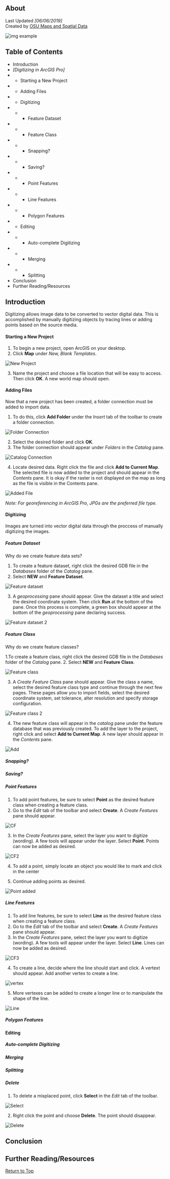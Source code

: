 ## About
Last Updated *[06/06/2019]*   
Created by [OSU Maps and Spatial Data](https://info.library.okstate.edu/map-room)

![img example](images/OSULogo.png)

## Table of Contents
- Introduction 
- *[Digitizing in ArcGIS Pro]*
- - Starting a New Project
- - Adding Files
- - Digitizing
- - - Feature Dataset
- - - Feature Class
- - - Snapping?
- - - Saving?
- - - Point Features
- - - Line Features
- - - Polygon Features
- - Editing
- - - Auto-complete Digitizing
- - - Merging
- - - Splitting
- Conclusion
- Further Reading/Resources

## Introduction
Digitizing allows image data to be converted to vector digital data. This is accomplished by manually digitizing objects by tracing lines or adding points based on the source media. 

#### Starting a New Project

1. To begin a new project, open ArcGIS on your desktop.
2. Click **Map** under *New, Blank Templates*.
    
![New Project](images/NewProject.PNG)

3. Name the project and choose a file location that will be easy to access. Then click **OK**. A new world map should open. 

#### Adding Files
Now that a new project has been created, a folder connection must be added to import data. 
1. To do this, click **Add Folder** under the *Insert* tab of the toolbar to create a folder connection.

![Folder Connection](images/FolderConnection.PNG)

2. Select the desired folder and click **OK**.
3. The folder connection should appear under *Folders* in the *Catalog* pane. 

![Catalog Connection](images/CatalogConnection.PNG)

4. Locate desired data. Right click the file and click **Add to Current Map**. The selected file is now added to the project and should appear in the *Contents* pane. It is okay if the raster is not displayed on the map as long as the file is visible in the Contents pane.

![Added File](images/AddedFile.PNG)

*Note: For georeferencing in ArcGIS Pro, JPGs are the preferred file type.*

#### Digitizing
Images are turned into vector digital data through the proccess of manually digitizing the images. 

##### Feature Dataset
Why do we create feature data sets?
1. To create a feature dataset, right click the desired GDB file in the *Databases* folder of the *Catalog* pane. 
2. Select **NEW** and **Feature Dataset**.

![Feature dataset](images/FeatureDataset.PNG)

3. A *geoprocessing* pane should appear. Give the dataset a title and select the desired coordinate system. Then click **Run** at the bottom of the pane. Once this process is complete, a green box should appear at the bottom of the *geoprocessing* pane declaring success. 

![Feature dataset 2](images/FeatureDataset2.PNG)

##### Feature Class
Why do we create feature classes? 

1.To create a feature class, right click the desired GDB file in the *Databases* folder of the *Catalog* pane. 
2. Select **NEW** and **Feature Class**.

![Feature class](images/FeatureClass.PNG)

3. A *Create Feature Class* pane should appear. Give the class a name, select the desired feature class type and continue through the next few pages. These pages allow you to import fields, select the desired coordinate system, set tolerance, alter resolution and specify storage configuration. 

![Feature class 2](images/FeatureClass2.PNG)

4. The new feature class will appear in the *catalog* pane under the feature database that was previously created. To add the layer to the project, right click and select **Add to Current Map**. A new layer should appear in the *Contents* pane. 

![Add](images/Add.PNG)

##### Snapping?

##### Saving?

##### Point Features
1. To add point features, be sure to select **Point** as the desired feature class when creating a feature class.
2. Go to the *Edit* tab of the toolbar and select **Create**. A *Create Features* pane should appear.

![CF](images/CF.PNG)

3. In the *Create Features* pane, select the layer you want to digitize (wording). A few tools will appear under the layer. Select **Point**. Points can now be added as desired.

![CF2](images/CF2.PNG)

4. To add a point, simply locate an object you would like to mark and click in the center 

5. Continue adding points as desired. 

![Point added](images/PointAdded.PNG)

##### Line Features
1. To add line features, be sure to select **Line** as the desired feature class when creating a feature class.
2. Go to the *Edit* tab of the toolbar and select **Create**. A *Create Features* pane should appear.
3. In the *Create Features* pane, select the layer you want to digitize (wording). A few tools will appear under the layer. Select **Line**. Lines can now be added as desired.

![CF3](images/CF3.PNG)

4. To create a line, decide where the line should start and click. A vertext should appear. Add another vertex to create a line.

![vertex](images./Vertex.PNG)

5. More vertexes can be added to create a longer line or to manipulate the shape of the line.

![Line](images/CompletedLines.PNG)

##### Polygon Features

#### Editing

##### Auto-complete Digitizing

##### Merging

##### Splitting

##### Delete
1. To delete a misplaced point, click **Select** in the *Edit* tab of the toolbar.

![Select](images/Select.PNG)

2. Right click the point and choose **Delete**. The point should disappear. 

![Delete](images/Delete.PNG)

## Conclusion

## Further Reading/Resources


[Return to Top](#about)
